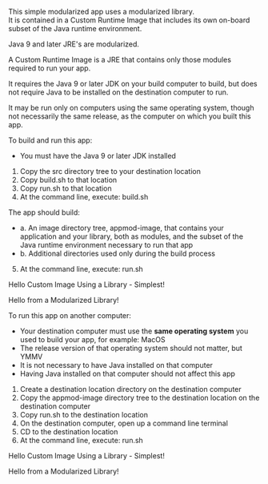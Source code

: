 This simple modularized app uses a modularized library.  
It is contained in a Custom Runtime Image that includes its own on-board subset of the Java runtime environment.

Java 9 and later JRE's are modularized.

A Custom Runtime Image is a JRE that contains only those modules required to run your app.

It requires the Java 9 or later JDK on your build computer to build, 
but does not require Java to be installed on the destination computer to run.

It may be run only on computers using the same operating system, 
though not necessarily the same release, 
as the computer on which you built this app.

To build and run this app:

- You must have the Java 9 or later JDK installed

1. Copy the src directory tree to your destination location
2. Copy build.sh to that location
3. Copy run.sh to that location
4. At the command line, execute: build.sh

The app should build:

* a. An image directory tree, appmod-image, that contains your application and your library, both as modules, and the subset of the Java runtime environment necessary to run that app
* b. Additional directories used only during the build process

5. At the command line, execute: run.sh

Hello Custom Image Using a Library - Simplest!

Hello from a Modularized Library! 

To run this app on another computer:

- Your destination computer must use the **same operating system** you used to build your app, for example:  MacOS
- The release version of that operating system should not matter, but YMMV
- It is not necessary to have Java installed on that computer
- Having Java installed on that computer should not affect this app

1. Create a destination location directory on the destination computer
2. Copy the appmod-image directory tree to the destination location on the destination computer
4. Copy run.sh to the destination location
5. On the destination computer, open up a command line terminal
6. CD to the destination location
7. At the command line, execute: run.sh

Hello Custom Image Using a Library - Simplest!

Hello from a Modularized Library!
